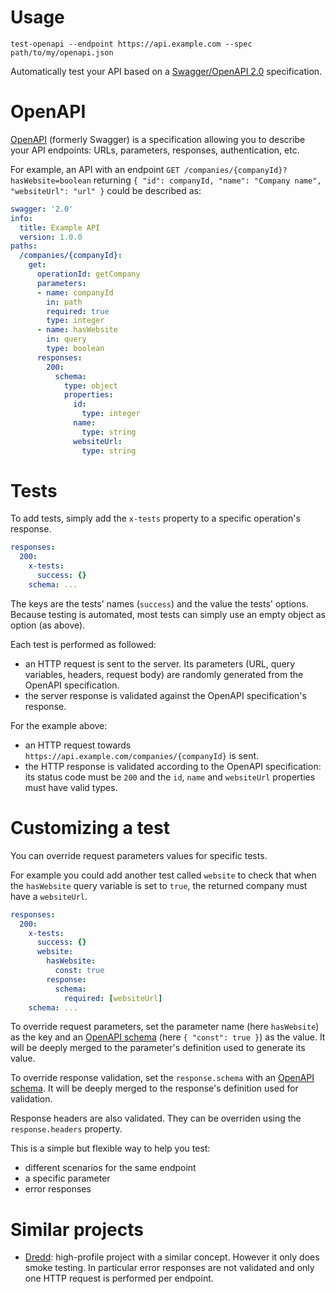 # Usage

```shell
test-openapi --endpoint https://api.example.com --spec path/to/my/openapi.json
```

Automatically test your API based on a [Swagger/OpenAPI 2.0](https://www.openapis.org/)
specification.

# OpenAPI

[OpenAPI](https://www.openapis.org/) (formerly Swagger) is a specification
allowing you to describe your API endpoints: URLs, parameters, responses,
authentication, etc.

For example, an API with an endpoint `GET /companies/{companyId}?hasWebsite=boolean`
returning `{ "id": companyId, "name": "Company name", "websiteUrl": "url" }`
could be described as:

```yml
swagger: '2.0'
info:
  title: Example API
  version: 1.0.0
paths:
  /companies/{companyId}:
    get:
      operationId: getCompany
      parameters:
      - name: companyId
        in: path
        required: true
        type: integer
      - name: hasWebsite
        in: query
        type: boolean
      responses:
        200:
          schema:
            type: object
            properties:
              id:
                type: integer
              name:
                type: string
              websiteUrl:
                type: string
```

# Tests

To add tests, simply add the `x-tests` property to a specific operation's response.

```yml
responses:
  200:
    x-tests:
      success: {}
    schema: ...
```

The keys are the tests' names (`success`) and the value the tests' options.
Because testing is automated, most tests can simply use an empty object as option
(as above).

Each test is performed as followed:

* an HTTP request is sent to the server. Its parameters (URL, query variables,
  headers, request body) are randomly generated from the OpenAPI specification.
* the server response is validated against the OpenAPI specification's response.

For the example above:

* an HTTP request towards
  `https://api.example.com/companies/{companyId}` is sent.
* the HTTP response is validated according to the OpenAPI specification: its
  status code must be `200` and the `id`, `name` and `websiteUrl` properties
  must have valid types.

# Customizing a test

You can override request parameters values for specific tests.

For example you could add another test called `website` to check that when the
`hasWebsite` query variable is set to `true`, the returned company must have a
`websiteUrl`.

```yml
responses:
  200:
    x-tests:
      success: {}
      website:
        hasWebsite:
          const: true
        response:
          schema:
            required: [websiteUrl]
    schema: ...
```

To override request parameters, set the parameter name (here `hasWebsite`) as the
key and an [OpenAPI schema](https://github.com/OAI/OpenAPI-Specification/blob/master/versions/2.0.md#schemaObject)
(here `{ "const": true }`) as the value. It will be deeply merged to the
parameter's definition used to generate its value.

To override response validation, set the `response.schema` with an
[OpenAPI schema](https://github.com/OAI/OpenAPI-Specification/blob/master/versions/2.0.md#schemaObject).
It will be deeply merged to the response's definition used for validation.

Response headers are also validated. They can be overriden using the
`response.headers` property.

This is a simple but flexible way to help you test:

* different scenarios for the same endpoint
* a specific parameter
* error responses

# Similar projects

* [Dredd](https://github.com/apiaryio/dredd): high-profile project with a similar concept. However it only does smoke testing. In particular error responses are not validated and only one HTTP request is performed per endpoint.
